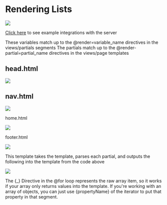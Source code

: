 # Rendering Lists
<img src="https://github.com/abschill/html-chunk-loader/tree/master/docs/img/example/list_code.png">
    
    
[Click here](https://github.com/abschill/html-chunk-loader/tree/master/examples) to see example integrations with the server

These variables match up to the @render=variable_name directives in the views/partials segments
The partials match up to the @render-partial=partial_name directives in the views/page templates

## head.html

<img src="https://github.com/abschill/html-chunk-loader/tree/master/docs/img/example/head_html.png">

## nav.html
<img src="https://github.com/abschill/html-chunk-loader/tree/master/docs/img/example/nav_html.png">
    
home.html

<img src="https://github.com/abschill/html-chunk-loader/tree/master/docs/img/example/home_html.png">

footer.html

<img src="https://github.com/abschill/html-chunk-loader/tree/master/docs/img/example/footer_html.png">

This template takes the template, parses each partial, and outputs the following into the template from the code above

<img src="https://github.com/abschill/html-chunk-loader/tree/master/docs/img/example/home_html_render.png">

The {_} Directive in the @for loop represents the raw array item, so it works if your array only returns values into the template. If you're working with an array of objects, you can just use {propertyName} of the iterator to put that property in that segment. 